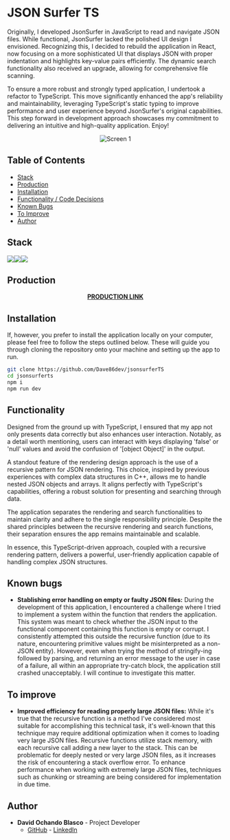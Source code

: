 # JSON Surfer TS

Originally, I developed JsonSurfer in JavaScript to read and navigate JSON files. While functional, JsonSurfer lacked the polished UI design I envisioned. Recognizing this, I decided to rebuild the application in React, now focusing on a more sophisticated UI that displays JSON with proper indentation and highlights key-value pairs efficiently. The dynamic search functionality also received an upgrade, allowing for comprehensive file scanning.

To ensure a more robust and strongly typed application, I undertook a refactor to TypeScript. This move significantly enhanced the app's reliability and maintainability, leveraging TypeScript's static typing to improve performance and user experience beyond JsonSurfer's original capabilities. This step forward in development approach showcases my commitment to delivering an intuitive and high-quality application. Enjoy!

<p align="center">
  <img src="https://i.ibb.co/C8Djpb3/screen1.png" alt="Screen 1" title="Screen 1">
</p>


## Table of Contents 

- [Stack](#stack)
- [Production](#production)
- [Installation](#installation)
- [Functionality / Code Decisions](#functionality)
- [Known Bugs](#known-bugs)
- [To Improve](#to-improve)
- [Author](#author)


## Stack 

<img src="https://img.shields.io/badge/-React-61DAFB?style=for-the-badge&logo=react&logoColor=black"><img src="https://img.shields.io/badge/TypeScript-007ACC?style=for-the-badge&logo=typescript&logoColor=white"><img src="https://img.shields.io/badge/-Vite-747bff?style=for-the-badge&logo=vite&logoColor=white">

## Production

<div align="center">
    <a href="https://master.dsixzgpfplrbw.amplifyapp.com/"><strong>PRODUCTION LINK</strong></a> 
</div>

## Installation 

If, however, you prefer to install the application locally on your computer, please feel free to follow the steps outlined below. These will guide you through cloning the repository onto your machine and setting up the app to run.

```sh
git clone https://github.com/Dave86dev/jsonsurferTS
cd jsonsurferts
npm i
npm run dev
```

## Functionality

Designed from the ground up with TypeScript, I ensured that my app not only presents data correctly but also enhances user interaction. Notably, as a detail worth mentioning, users can interact with keys displaying 'false' or 'null' values and avoid the confusion of '[object Object]' in the output.

A standout feature of the rendering design approach is the use of a recursive pattern for JSON rendering. This choice, inspired by previous experiences with complex data structures in C++, allows me to handle nested JSON objects and arrays. It aligns perfectly with TypeScript's capabilities, offering a robust solution for presenting and searching through data.

The application separates the rendering and search functionalities to maintain clarity and adhere to the single responsibility principle. Despite the shared principles between the recursive rendering and search functions, their separation ensures the app remains maintainable and scalable.

In essence, this TypeScript-driven approach, coupled with a recursive rendering pattern, delivers a powerful, user-friendly application capable of handling complex JSON structures.

## Known bugs

- **Stablishing error handling on empty or faulty JSON files:** During the development of this application, I encountered a challenge where I tried to implement a system within the function that renders the application. This system was meant to check whether the JSON input to the functional component containing this function is empty or corrupt. I consistently attempted this outside the recursive function (due to its nature, encountering primitive values might be misinterpreted as a non-JSON entity). However, even when trying the method of stringify-ing followed by parsing, and returning an error message to the user in case of a failure, all within an appropriate try-catch block, the application still crashed unacceptably. I will continue to investigate this matter. 

## To improve 

- **Improved efficiency for reading properly large JSON files:** While it's true that the recursive function is a method I've considered most suitable for accomplishing this technical task, it's well-known that this technique may require additional optimization when it comes to loading very large JSON files. Recursive functions utilize stack memory, with each recursive call adding a new layer to the stack. This can be problematic for deeply nested or very large JSON files, as it increases the risk of encountering a stack overflow error. To enhance performance when working with extremely large JSON files, techniques such as chunking or streaming are being considered for implementation in due time.

## Author

- **David Ochando Blasco** - Project Developer
  - [GitHub](https://github.com/Dave86dev) - [LinkedIn](https://www.linkedin.com/in/david-ochando-blasco-90b2ba1a/)